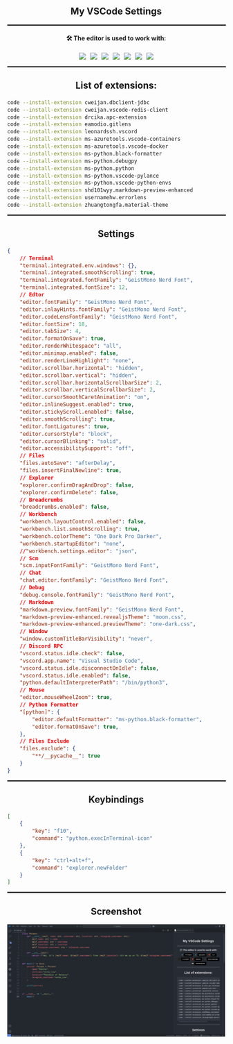 <div align="center">
    <h2>My VSCode Settings</h2>
</div>

<hr style="border: 1px solid #444; margin: 10px 0; width: 100%;">

<div align="center">
    <h4>🛠️ The editor is used to work with:</h4>
    <div style="display: flex; justify-content: center; gap: 10px; flex-wrap: wrap; margin: 15px 0;">
        <img src="https://img.shields.io/badge/-Python-000000?style=for-the-badge&logo=python&logoColor=3776AB&labelColor=282828">
        <img src="https://img.shields.io/badge/-Docker-000000?style=for-the-badge&logo=docker&logoColor=2496ED&labelColor=282828">
        <img src="https://img.shields.io/badge/-Git-000000?style=for-the-badge&logo=git&logoColor=F05032&labelColor=282828">
        <img src="https://img.shields.io/badge/-Github-000000?style=for-the-badge&logo=github&logoColor=181717&labelColor=282828">
        <img src="https://img.shields.io/badge/-Redis-000000?style=for-the-badge&logo=redis&logoColor=DC382D&labelColor=282828">
        <img src="https://img.shields.io/badge/-PostgreSQL-000000?style=for-the-badge&logo=postgresql&logoColor=4169E1&labelColor=282828">
        <img src="https://img.shields.io/badge/-Markdown-000000?style=for-the-badge&logo=markdown&logoColor=FFFFFF&labelColor=282828">
    </div>
</div>

<hr style="border: 1px solid #444; margin: 10px 0; width: 100%;">

<div align="center">
    <h2>List of extensions:</h2>
</div>

```bash
code --install-extension cweijan.dbclient-jdbc
code --install-extension cweijan.vscode-redis-client
code --install-extension drcika.apc-extension
code --install-extension eamodio.gitlens
code --install-extension leonardssh.vscord
code --install-extension ms-azuretools.vscode-containers
code --install-extension ms-azuretools.vscode-docker
code --install-extension ms-python.black-formatter
code --install-extension ms-python.debugpy
code --install-extension ms-python.python
code --install-extension ms-python.vscode-pylance
code --install-extension ms-python.vscode-python-envs
code --install-extension shd101wyy.markdown-preview-enhanced
code --install-extension usernamehw.errorlens
code --install-extension zhuangtongfa.material-theme
```

<hr style="border: 1px solid #444; margin: 10px 0; width: 100%;">

<div align="center">
    <h2>Settings</h2>
</div>

```json
{
    // Terminal
    "terminal.integrated.env.windows": {},
    "terminal.integrated.smoothScrolling": true,
    "terminal.integrated.fontFamily": "GeistMono Nerd Font",
    "terminal.integrated.fontSize": 12,
    // Edtor
    "editor.fontFamily": "GeistMono Nerd Font",
    "editor.inlayHints.fontFamily": "GeistMono Nerd Font",
    "editor.codeLensFontFamily": "GeistMono Nerd Font",
    "editor.fontSize": 18,
    "editor.tabSize": 4,
    "editor.formatOnSave": true,
    "editor.renderWhitespace": "all",
    "editor.minimap.enabled": false,
    "editor.renderLineHighlight": "none",
    "editor.scrollbar.horizontal": "hidden",
    "editor.scrollbar.vertical": "hidden",
    "editor.scrollbar.horizontalScrollbarSize": 2,
    "editor.scrollbar.verticalScrollbarSize": 2,
    "editor.cursorSmoothCaretAnimation": "on",
    "editor.inlineSuggest.enabled": true,
    "editor.stickyScroll.enabled": false,
    "editor.smoothScrolling": true,
    "editor.fontLigatures": true,
    "editor.cursorStyle": "block",
    "editor.cursorBlinking": "solid",
    "editor.accessibilitySupport": "off",
    // Files
    "files.autoSave": "afterDelay",
    "files.insertFinalNewline": true,
    // Explorer
    "explorer.confirmDragAndDrop": false,
    "explorer.confirmDelete": false,
    // Breadcrumbs
    "breadcrumbs.enabled": false,
    // Workbench
    "workbench.layoutControl.enabled": false,
    "workbench.list.smoothScrolling": true,
    "workbench.colorTheme": "One Dark Pro Darker",
    "workbench.startupEditor": "none",
    //"workbench.settings.editor": "json",
    // Scm
    "scm.inputFontFamily": "GeistMono Nerd Font",
    // Chat
    "chat.editor.fontFamily": "GeistMono Nerd Font",
    // Debug
    "debug.console.fontFamily": "GeistMono Nerd Font",
    // Markdown
    "markdown.preview.fontFamily": "GeistMono Nerd Font",
    "markdown-preview-enhanced.revealjsTheme": "moon.css",
    "markdown-preview-enhanced.previewTheme": "one-dark.css",
    // Window
    "window.customTitleBarVisibility": "never",
    // Discord RPC
    "vscord.status.idle.check": false,
    "vscord.app.name": "Visual Studio Code",
    "vscord.status.idle.disconnectOnIdle": false,
    "vscord.status.idle.enabled": false,
    "python.defaultInterpreterPath": "/bin/python3",
    // Mouse
    "editor.mouseWheelZoom": true,
    // Python Formatter
    "[python]": {
        "editor.defaultFormatter": "ms-python.black-formatter",
        "editor.formatOnSave": true,
    },
    // Files Exclude
    "files.exclude": {
        "**/__pycache__": true
    }
}
```

<hr style="border: 1px solid #444; margin: 10px 0; width: 100%;">

<div align="center">
    <h2>Keybindings</h2>
</div>

```json
[
    {
        "key": "f10",
        "command": "python.execInTerminal-icon"
    },
    {
        "key": "ctrl+alt+f",
        "command": "explorer.newFolder"
    }
]
```

<hr style="border: 1px solid #444; margin: 10px 0; width: 100%;">

<div align="center">
    <h2>Screenshot</h2>
    <img src="resource/vscode.png">
</div>
